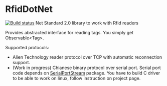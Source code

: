 # RfidDotNet
[![Build status](https://dev.azure.com/maxbl4/RfidDotNet/_apis/build/status/RfidDotNet-ASP.NET%20Core-CI)](https://dev.azure.com/maxbl4/RfidDotNet/_build/latest?definitionId=2)
Net Standard 2.0 library to work with Rfid readers

Provides abstracted interface for reading tags. You simply get Observable\<Tag>.
  
Supported protocols:
  * Alien Technology reader protocol over TCP with automatic reconnection support.
  * (Work in progress) Chianese binary protocol over serial port. Serial port code depends on [SerialPortStream](https://github.com/jcurl/SerialPortStream) package. You have to build C driver to be able to work on linux, follow instruction on project page.
